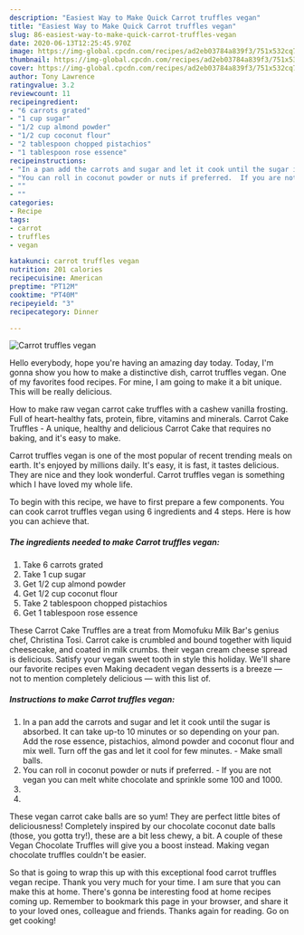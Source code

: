 ```yaml
---
description: "Easiest Way to Make Quick Carrot truffles vegan"
title: "Easiest Way to Make Quick Carrot truffles vegan"
slug: 86-easiest-way-to-make-quick-carrot-truffles-vegan
date: 2020-06-13T12:25:45.970Z
image: https://img-global.cpcdn.com/recipes/ad2eb03784a839f3/751x532cq70/carrot-truffles-vegan-recipe-main-photo.jpg
thumbnail: https://img-global.cpcdn.com/recipes/ad2eb03784a839f3/751x532cq70/carrot-truffles-vegan-recipe-main-photo.jpg
cover: https://img-global.cpcdn.com/recipes/ad2eb03784a839f3/751x532cq70/carrot-truffles-vegan-recipe-main-photo.jpg
author: Tony Lawrence
ratingvalue: 3.2
reviewcount: 11
recipeingredient:
- "6 carrots grated"
- "1 cup sugar"
- "1/2 cup almond powder"
- "1/2 cup coconut flour"
- "2 tablespoon chopped pistachios"
- "1 tablespoon rose essence"
recipeinstructions:
- "In a pan add the carrots and sugar and let it cook until the sugar is absorbed. It can take up-to 10 minutes or so depending on your pan. Add the rose essence, pistachios, almond powder and coconut flour and mix well. Turn off the gas and let it cool for few minutes.  Make small balls."
- "You can roll in coconut powder or nuts if preferred.  If you are not vegan you can melt white chocolate and sprinkle some 100 and 1000."
- ""
- ""
categories:
- Recipe
tags:
- carrot
- truffles
- vegan

katakunci: carrot truffles vegan 
nutrition: 201 calories
recipecuisine: American
preptime: "PT12M"
cooktime: "PT40M"
recipeyield: "3"
recipecategory: Dinner

---
```



![Carrot truffles vegan](https://img-global.cpcdn.com/recipes/ad2eb03784a839f3/751x532cq70/carrot-truffles-vegan-recipe-main-photo.jpg)

Hello everybody, hope you're having an amazing day today. Today, I'm gonna show you how to make a distinctive dish, carrot truffles vegan. One of my favorites food recipes. For mine, I am going to make it a bit unique. This will be really delicious.

How to make raw vegan carrot cake truffles with a cashew vanilla frosting. Full of heart-healthy fats, protein, fibre, vitamins and minerals. Carrot Cake Truffles - A unique, healthy and delicious Carrot Cake that requires no baking, and it&#39;s easy to make.

Carrot truffles vegan is one of the most popular of recent trending meals on earth. It's enjoyed by millions daily. It's easy, it is fast, it tastes delicious. They are nice and they look wonderful. Carrot truffles vegan is something which I have loved my whole life.


To begin with this recipe, we have to first prepare a few components. You can cook carrot truffles vegan using 6 ingredients and 4 steps. Here is how you can achieve that.

<!--inarticleads1-->

##### The ingredients needed to make Carrot truffles vegan:

1. Take 6 carrots grated
1. Take 1 cup sugar
1. Get 1/2 cup almond powder
1. Get 1/2 cup coconut flour
1. Take 2 tablespoon chopped pistachios
1. Get 1 tablespoon rose essence


These Carrot Cake Truffles are a treat from Momofuku Milk Bar&#39;s genius chef, Christina Tosi. Carrot cake is crumbled and bound together with liquid cheesecake, and coated in milk crumbs. their vegan cream cheese spread is delicious. Satisfy your vegan sweet tooth in style this holiday. We&#39;ll share our favorite recipes even Making decadent vegan desserts is a breeze — not to mention completely delicious — with this list of. 

<!--inarticleads2-->

##### Instructions to make Carrot truffles vegan:

1. In a pan add the carrots and sugar and let it cook until the sugar is absorbed. It can take up-to 10 minutes or so depending on your pan. Add the rose essence, pistachios, almond powder and coconut flour and mix well. Turn off the gas and let it cool for few minutes.  - Make small balls.
1. You can roll in coconut powder or nuts if preferred.  - If you are not vegan you can melt white chocolate and sprinkle some 100 and 1000.
1. 
1. 


These vegan carrot cake balls are so yum! They are perfect little bites of deliciousness! Completely inspired by our chocolate coconut date balls (those, you gotta try!), these are a bit less chewy, a bit. A couple of these Vegan Chocolate Truffles will give you a boost instead. Making vegan chocolate truffles couldn&#39;t be easier. 

So that is going to wrap this up with this exceptional food carrot truffles vegan recipe. Thank you very much for your time. I am sure that you can make this at home. There's gonna be interesting food at home recipes coming up. Remember to bookmark this page in your browser, and share it to your loved ones, colleague and friends. Thanks again for reading. Go on get cooking!
